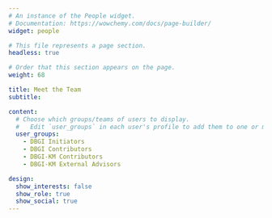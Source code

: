 ```yaml
---
# An instance of the People widget.
# Documentation: https://wowchemy.com/docs/page-builder/
widget: people

# This file represents a page section.
headless: true

# Order that this section appears on the page.
weight: 68

title: Meet the Team
subtitle:

content:
  # Choose which groups/teams of users to display.
  #   Edit `user_groups` in each user's profile to add them to one or more of these groups.
  user_groups:
    - DBGI Initiators
    - DBGI Contributors
    - DBGI-KM Contributors
    - DBGI-KM External Advisors

design:
  show_interests: false
  show_role: true
  show_social: true
---
```

